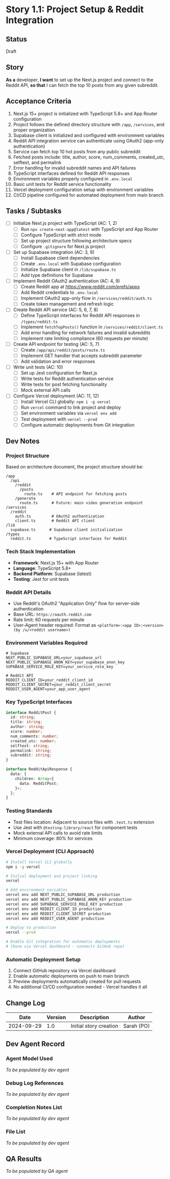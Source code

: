 # Story 1.1: Project Setup & Reddit Integration

## Status
Draft

## Story
**As a** developer,
**I want** to set up the Next.js project and connect to the Reddit API,
**so that** I can fetch the top 10 posts from any given subreddit.

## Acceptance Criteria

1. Next.js 15+ project is initialized with TypeScript 5.8+ and App Router configuration
2. Project follows the defined directory structure with `/app`, `/services`, and proper organization
3. Supabase client is initialized and configured with environment variables
4. Reddit API integration service can authenticate using OAuth2 (app-only authentication)
5. Service can fetch top 10 hot posts from any public subreddit
6. Fetched posts include: title, author, score, num_comments, created_utc, selftext, and permalink
7. Error handling for invalid subreddit names and API failures
8. TypeScript interfaces defined for Reddit API responses
9. Environment variables properly configured in `.env.local`
10. Basic unit tests for Reddit service functionality
11. Vercel deployment configuration setup with environment variables
12. CI/CD pipeline configured for automated deployment from main branch

## Tasks / Subtasks

- [ ] Initialize Next.js project with TypeScript (AC: 1, 2)
  - [ ] Run `npx create-next-app@latest` with TypeScript and App Router
  - [ ] Configure TypeScript with strict mode
  - [ ] Set up project structure following architecture specs
  - [ ] Configure `.gitignore` for Next.js project

- [ ] Set up Supabase integration (AC: 3, 9)
  - [ ] Install Supabase client dependencies
  - [ ] Create `.env.local` with Supabase configuration
  - [ ] Initialize Supabase client in `/lib/supabase.ts`
  - [ ] Add type definitions for Supabase

- [ ] Implement Reddit OAuth2 authentication (AC: 4, 9)
  - [ ] Create Reddit app at https://www.reddit.com/prefs/apps
  - [ ] Add Reddit credentials to `.env.local`
  - [ ] Implement OAuth2 app-only flow in `/services/reddit/auth.ts`
  - [ ] Create token management and refresh logic

- [ ] Create Reddit API service (AC: 5, 6, 7, 8)
  - [ ] Define TypeScript interfaces for Reddit API responses in `/types/reddit.ts`
  - [ ] Implement `fetchTopPosts()` function in `/services/reddit/client.ts`
  - [ ] Add error handling for network failures and invalid subreddits
  - [ ] Implement rate limiting compliance (60 requests per minute)

- [ ] Create API endpoint for testing (AC: 5, 7)
  - [ ] Create `/app/api/reddit/posts/route.ts`
  - [ ] Implement GET handler that accepts subreddit parameter
  - [ ] Add validation and error responses

- [ ] Write unit tests (AC: 10)
  - [ ] Set up Jest configuration for Next.js
  - [ ] Write tests for Reddit authentication service
  - [ ] Write tests for post fetching functionality
  - [ ] Mock external API calls

- [ ] Configure Vercel deployment (AC: 11, 12)
  - [ ] Install Vercel CLI globally: `npm i -g vercel`
  - [ ] Run `vercel` command to link project and deploy
  - [ ] Set environment variables via `vercel env add`
  - [ ] Test deployment with `vercel --prod`
  - [ ] Configure automatic deployments from Git integration

## Dev Notes

### Project Structure
Based on architecture document, the project structure should be:
```
/app
  /api
    /reddit
      /posts
        route.ts    # API endpoint for fetching posts
    /generate
      route.ts      # Future: main video generation endpoint
/services
  /reddit
    auth.ts         # OAuth2 authentication
    client.ts       # Reddit API client
/lib
  supabase.ts      # Supabase client initialization
/types
  reddit.ts        # TypeScript interfaces for Reddit
```

### Tech Stack Implementation
- **Framework**: Next.js 15+ with App Router
- **Language**: TypeScript 5.8+
- **Backend Platform**: Supabase (latest)
- **Testing**: Jest for unit tests

### Reddit API Details
- Use Reddit's OAuth2 "Application Only" flow for server-side authentication
- Base URL: `https://oauth.reddit.com`
- Rate limit: 60 requests per minute
- User-Agent header required: Format as `<platform>:<app ID>:<version> (by /u/<reddit username>)`

### Environment Variables Required
```env
# Supabase
NEXT_PUBLIC_SUPABASE_URL=your_supabase_url
NEXT_PUBLIC_SUPABASE_ANON_KEY=your_supabase_anon_key
SUPABASE_SERVICE_ROLE_KEY=your_service_role_key

# Reddit API
REDDIT_CLIENT_ID=your_reddit_client_id
REDDIT_CLIENT_SECRET=your_reddit_client_secret
REDDIT_USER_AGENT=your_app_user_agent
```

### Key TypeScript Interfaces
```typescript
interface RedditPost {
  id: string;
  title: string;
  author: string;
  score: number;
  num_comments: number;
  created_utc: number;
  selftext: string;
  permalink: string;
  subreddit: string;
}

interface RedditApiResponse {
  data: {
    children: Array<{
      data: RedditPost;
    }>;
  };
}
```

### Testing Standards
- Test files location: Adjacent to source files with `.test.ts` extension
- Use Jest with `@testing-library/react` for component tests
- Mock external API calls to avoid rate limits
- Minimum coverage: 80% for services

### Vercel Deployment (CLI Approach)
```bash
# Install Vercel CLI globally
npm i -g vercel

# Initial deployment and project linking
vercel

# Add environment variables
vercel env add NEXT_PUBLIC_SUPABASE_URL production
vercel env add NEXT_PUBLIC_SUPABASE_ANON_KEY production
vercel env add SUPABASE_SERVICE_ROLE_KEY production
vercel env add REDDIT_CLIENT_ID production
vercel env add REDDIT_CLIENT_SECRET production
vercel env add REDDIT_USER_AGENT production

# Deploy to production
vercel --prod

# Enable Git integration for automatic deployments
# (Done via Vercel dashboard - connects GitHub repo)
```

### Automatic Deployment Setup
1. Connect GitHub repository via Vercel dashboard
2. Enable automatic deployments on push to main branch
3. Preview deployments automatically created for pull requests
4. No additional CI/CD configuration needed - Vercel handles it all

## Change Log

| Date | Version | Description | Author |
|------|---------|-------------|---------|
| 2024-09-29 | 1.0 | Initial story creation | Sarah (PO) |

## Dev Agent Record

### Agent Model Used
_To be populated by dev agent_

### Debug Log References
_To be populated by dev agent_

### Completion Notes List
_To be populated by dev agent_

### File List
_To be populated by dev agent_

## QA Results
_To be populated by QA agent_
